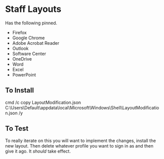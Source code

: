 # Staff Layouts

Has the following pinned.
 - Firefox
 - Google Chrome
 - Adobe Acrobat Reader
 - Outlook
 - Software Center
 - OneDrive
 - Word 
 - Excel
 - PowerPoint

## To Install

cmd /c copy LayoutModification.json C:\Users\Default\appdata\local\Microsoft\Windows\Shell\LayoutModification.json /y 

## To Test

To really iterate on this you will want to implement the changes, install the new layout. Then delete whatever profile you want to sign in as and then give it ago. It _should_ take effect.